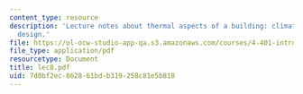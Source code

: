 ```yaml
---
content_type: resource
description: 'Lecture notes about thermal aspects of a building: climate-responsive
  design.'
file: https://ol-ocw-studio-app-qa.s3.amazonaws.com/courses/4-401-introduction-to-building-technology-spring-2006/7d0bf2ec862861bdb319258c81e5b818_lec8.pdf
file_type: application/pdf
resourcetype: Document
title: lec8.pdf
uid: 7d0bf2ec-8628-61bd-b319-258c81e5b818
---
```

